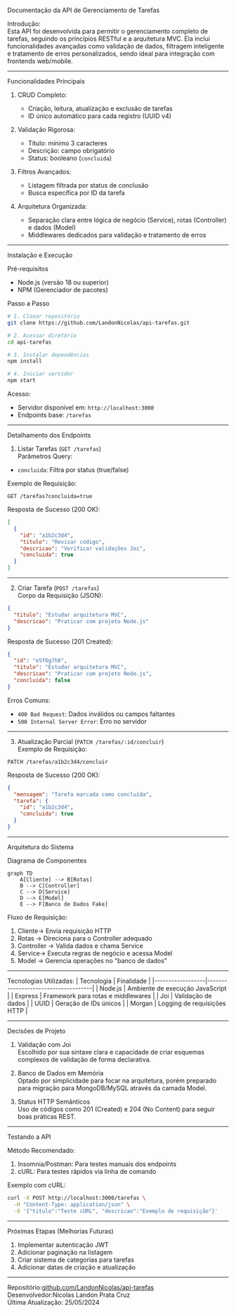 

Documentação da API de Gerenciamento de Tarefas

Introdução:  
Esta API foi desenvolvida para permitir o gerenciamento completo de tarefas, seguindo os princípios RESTful e a arquitetura MVC. Ela inclui funcionalidades avançadas como validação de dados, filtragem inteligente e tratamento de erros personalizados, sendo ideal para integração com frontends web/mobile.

---

Funcionalidades Principais 
1. CRUD Completo:
   - Criação, leitura, atualização e exclusão de tarefas  
   - ID único automático para cada registro (UUID v4)  

2. Validação Rigorosa:  
   - Título: mínimo 3 caracteres  
   - Descrição: campo obrigatório  
   - Status: booleano (`concluida`)  

3. Filtros Avançados:
   - Listagem filtrada por status de conclusão  
   - Busca específica por ID da tarefa  

4. Arquitetura Organizada:
   - Separação clara entre lógica de negócio (Service), rotas (Controller) e dados (Model)  
   - Middlewares dedicados para validação e tratamento de erros  

---

 Instalação e Execução

 Pré-requisitos  
- Node.js (versão 18 ou superior)  
- NPM (Gerenciador de pacotes)  

Passo a Passo  
```bash
# 1. Clonar repositório
git clone https://github.com/LandonNicolas/api-tarefas.git

# 2. Acessar diretório
cd api-tarefas

# 3. Instalar dependências
npm install

# 4. Iniciar servidor
npm start
```

Acesso: 
- Servidor disponível em: `http://localhost:3000`  
- Endpoints base: `/tarefas`  

---

Detalhamento dos Endpoints

1. Listar Tarefas (`GET /tarefas`)  
Parâmetros Query:  
- `concluida`: Filtra por status (true/false)  

Exemplo de Requisição:  
```http
GET /tarefas?concluida=true
```

Resposta de Sucesso (200 OK): 
```json
[
  {
    "id": "a1b2c3d4",
    "titulo": "Revisar código",
    "descricao": "Verificar validações Joi",
    "concluida": true
  }
]
```

---

2. Criar Tarefa (`POST /tarefas`)  
Corpo da Requisição (JSON): 
```json
{
  "titulo": "Estudar arquitetura MVC",
  "descricao": "Praticar com projeto Node.js"
}
```

Resposta de Sucesso (201 Created):
```json
{
  "id": "e5f6g7h8",
  "titulo": "Estudar arquitetura MVC",
  "descricao": "Praticar com projeto Node.js",
  "concluida": false
}
```

Erros Comuns:
- `400 Bad Request`: Dados inválidos ou campos faltantes  
- `500 Internal Server Error`: Erro no servidor  

---

 3. Atualização Parcial (`PATCH /tarefas/:id/concluir`)  
Exemplo de Requisição: 
```http
PATCH /tarefas/a1b2c3d4/concluir
```

Resposta de Sucesso (200 OK): 
```json
{
  "mensagem": "Tarefa marcada como concluída",
  "tarefa": {
    "id": "a1b2c3d4",
    "concluida": true
  }
}
```

---

Arquitetura do Sistema 

 Diagrama de Componentes  
```mermaid
graph TD
    A[Cliente] --> B[Rotas]
    B --> C[Controller]
    C --> D[Service]
    D --> E[Model]
    E --> F[Banco de Dados Fake]
```

Fluxo de Requisição:  
1. Cliente→ Envia requisição HTTP  
2. Rotas → Direciona para o Controller adequado  
3. Controller → Valida dados e chama Service  
4. Service→ Executa regras de negócio e acessa Model  
5. Model → Gerencia operações no "banco de dados"  

---

Tecnologias Utilizadas:
| Tecnologia       | Finalidade                          |
|------------------|-------------------------------------|
| Node.js          | Ambiente de execução JavaScript     |
| Express          | Framework para rotas e middlewares  |
| Joi              | Validação de dados                  |
| UUID             | Geração de IDs únicos               |
| Morgan           | Logging de requisições HTTP         |

---

Decisões de Projeto 

1. Validação com Joi  
Escolhido por sua sintaxe clara e capacidade de criar esquemas complexos de validação de forma declarativa.

2. Banco de Dados em Memória  
Optado por simplicidade para focar na arquitetura, porém preparado para migração para MongoDB/MySQL através da camada Model.

3. Status HTTP Semânticos  
Uso de códigos como 201 (Created) e 204 (No Content) para seguir boas práticas REST.

---

Testando a API 

Método Recomendado:  
1. Insomnia/Postman: Para testes manuais dos endpoints  
2. cURL: Para testes rápidos via linha de comando  

Exemplo com cURL:
```bash
curl -X POST http://localhost:3000/tarefas \
  -H "Content-Type: application/json" \
  -d '{"titulo":"Teste cURL", "descricao":"Exemplo de requisição"}'
```

---

Próximas Etapas (Melhorias Futuras)  
1. Implementar autenticação JWT  
2. Adicionar paginação na listagem  
3. Criar sistema de categorias para tarefas  
4. Adicionar datas de criação e atualização  

---

Repositório:[github.com/LandonNicolas/api-tarefas](https://github.com/LandonNicolas/api-tarefas)  
Desenvolvedor:Nicolas Landon Prata Cruz  
Última Atualização: 25/05/2024  



